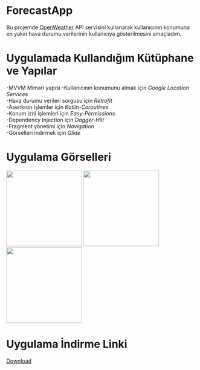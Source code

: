 # ForecastApp

Bu projemde [OpenWeather]() API servisini kullanarak kullanıcının konumuna en yakın hava durumu verilerinin kullanıcıya gösterilmesini amaçladım.

# Uygulamada Kullandığım Kütüphane ve Yapılar

-MVVM Mimari yapısı
-Kullanıcının konumunu almak için *Google Location Services*</br>
-Hava durumu verileri sorgusu için *Retrofit*</br>
-Asenkron işlemler için *Kotlin-Coroutines*</br>
-Konum izni işlemleri için *Easy-Permissions*</br>
-Dependency Injection için *Dagger-Hilt*</br>
-Fragment yönetimi için *Navigation* </br>
-Görselleri indirmek için *Glide* </br>


# Uygulama Görselleri
<img src="https://user-images.githubusercontent.com/77691403/141243942-7e0217eb-97e0-46a2-8eb7-d3f6a7c7ce49.jpg" width="200"> <img src="https://user-images.githubusercontent.com/77691403/141243950-a57fd536-6d10-4f56-b86b-7c6056b1ec01.jpg" width="200"> <img src="https://user-images.githubusercontent.com/77691403/141243955-55c284f9-a1a0-460a-8f04-877e3d7a7917.jpg" width="200"> 

# Uygulama İndirme Linki

[Download](https://drive.google.com/file/d/1eHTnX6gg5cjkr6Fm11uT0ROkrSDtmY3K/view?usp=sharing)
